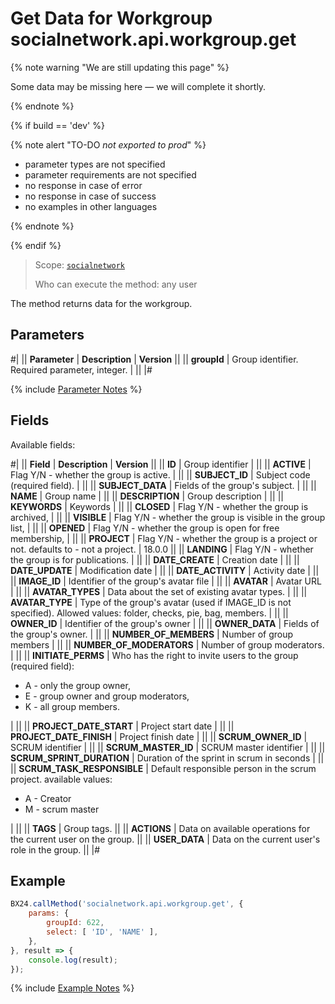 # Get Data for Workgroup socialnetwork.api.workgroup.get

{% note warning "We are still updating this page" %}

Some data may be missing here — we will complete it shortly.

{% endnote %}

{% if build == 'dev' %}

{% note alert "TO-DO _not exported to prod_" %}

- parameter types are not specified
- parameter requirements are not specified
- no response in case of error
- no response in case of success
- no examples in other languages

{% endnote %}

{% endif %}

> Scope: [`socialnetwork`](../scopes/permissions.md)
>
> Who can execute the method: any user

The method returns data for the workgroup.

## Parameters

#|
|| **Parameter** | **Description** | **Version** ||
|| **groupId** | Group identifier. Required parameter, integer. | ||
|#

{% include [Parameter Notes](../../_includes/required.md) %}

## Fields

Available fields:

#|
|| **Field** | **Description** | **Version** ||
|| **ID** | Group identifier | ||
|| **ACTIVE** | Flag Y/N - whether the group is active. | ||
|| **SUBJECT_ID** | Subject code (required field). | ||
|| **SUBJECT_DATA** | Fields of the group's subject. | ||
|| **NAME** | Group name | ||
|| **DESCRIPTION** | Group description | ||
|| **KEYWORDS** | Keywords | ||
|| **CLOSED** | Flag Y/N - whether the group is archived, | ||
|| **VISIBLE** | Flag Y/N - whether the group is visible in the group list, | ||
|| **OPENED** | Flag Y/N - whether the group is open for free membership, | ||
|| **PROJECT** | Flag Y/N - whether the group is a project or not. defaults to - not a project. | 18.0.0 ||
|| **LANDING** | Flag Y/N - whether the group is for publications. | ||
|| **DATE_CREATE** | Creation date | ||
|| **DATE_UPDATE** | Modification date | ||
|| **DATE_ACTIVITY** | Activity date | ||
|| **IMAGE_ID** | Identifier of the group's avatar file | ||
|| **AVATAR** | Avatar URL | ||
|| **AVATAR_TYPES** | Data about the set of existing avatar types. | ||
|| **AVATAR_TYPE** | Type of the group's avatar (used if IMAGE_ID is not specified). Allowed values: folder, checks, pie, bag, members. | ||
|| **OWNER_ID** | Identifier of the group's owner | ||
|| **OWNER_DATA** | Fields of the group's owner. | ||
|| **NUMBER_OF_MEMBERS** | Number of group members | ||
|| **NUMBER_OF_MODERATORS** | Number of group moderators. | ||
|| **INITIATE_PERMS** | Who has the right to invite users to the group (required field):<ul><li>A - only the group owner,</li><li>E - group owner and group moderators,</li><li>K - all group members.</li></ul> | ||
|| **PROJECT_DATE_START** | Project start date | ||
|| **PROJECT_DATE_FINISH** | Project finish date | ||
|| **SCRUM_OWNER_ID** | SCRUM identifier | ||
|| **SCRUM_MASTER_ID** | SCRUM master identifier | ||
|| **SCRUM_SPRINT_DURATION** | Duration of the sprint in scrum in seconds | ||
|| **SCRUM_TASK_RESPONSIBLE** | Default responsible person in the scrum project. available values:<ul><li>A - Creator</li><li>M - scrum master</li></ul> | ||
|| **TAGS** | Group tags. ||
|| **ACTIONS** | Data on available operations for the current user on the group. ||
|| **USER_DATA** | Data on the current user's role in the group. ||
|#

## Example

```js
BX24.callMethod('socialnetwork.api.workgroup.get', {
    params: {
        groupId: 622,
        select: [ 'ID', 'NAME' ],
    },
}, result => {
    console.log(result);
});
```
{% include [Example Notes](../../_includes/examples.md) %}